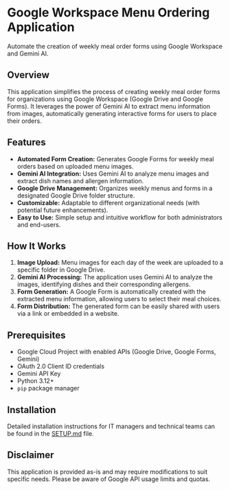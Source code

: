 # Google Workspace Menu Ordering Application

Automate the creation of weekly meal order forms using Google Workspace and Gemini AI.

## Overview

This application simplifies the process of creating weekly meal order forms for organizations using Google Workspace (Google Drive and Google Forms). It leverages the power of Gemini AI to extract menu information from images, automatically generating interactive forms for users to place their orders.

## Features

*   **Automated Form Creation:** Generates Google Forms for weekly meal orders based on uploaded menu images.
*   **Gemini AI Integration:** Uses Gemini AI to analyze menu images and extract dish names and allergen information.
*   **Google Drive Management:** Organizes weekly menus and forms in a designated Google Drive folder structure.
*   **Customizable:** Adaptable to different organizational needs (with potential future enhancements).
*   **Easy to Use:** Simple setup and intuitive workflow for both administrators and end-users.

## How It Works

1. **Image Upload:** Menu images for each day of the week are uploaded to a specific folder in Google Drive.
2. **Gemini AI Processing:** The application uses Gemini AI to analyze the images, identifying dishes and their corresponding allergens.
3. **Form Generation:** A Google Form is automatically created with the extracted menu information, allowing users to select their meal choices.
4. **Form Distribution:** The generated form can be easily shared with users via a link or embedded in a website.

## Prerequisites

*   Google Cloud Project with enabled APIs (Google Drive, Google Forms, Gemini)
*   OAuth 2.0 Client ID credentials
*   Gemini API Key
*   Python 3.12+
*   `pip` package manager

## Installation

Detailed installation instructions for IT managers and technical teams can be found in the [SETUP.md](SETUP.md) file.


## Disclaimer

This application is provided as-is and may require modifications to suit specific needs. Please be aware of Google API usage limits and quotas.